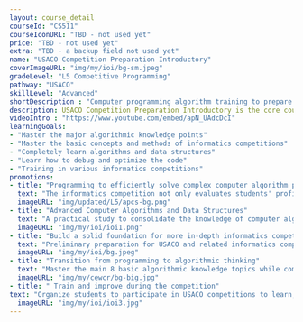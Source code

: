 ```yaml
---
layout: course_detail
courseId: "CS511"
courseIconURL: "TBD - not used yet"
price: "TBD - not used yet"
extra: "TBD - a backup field not used yet"
name: "USACO Competition Preparation Introductory"
coverImageURL: "img/my/ioi/bg-sm.jpeg"
gradeLevel: "L5 Competitive Programming"
pathway: "USACO"
skillLevel: "Advanced"
shortDescription : "Computer programming algorithm training to prepare for the USA Computing Olympiad"
description: USACO Competition Preparation Introductory is the core course at the L5 level. It begins the introductory preparation for USACO and other related informatics competitions. The main goal of this course is to transition students from programming to algorithmic thinking. The course mainly contains 8 basic algorithmic knowledge topics, while the course is accompanied by the completion of the USACO 1 50-question list, allowing students to exercise and build a solid foundation for more in-depth informatics competitions."
videoIntro : "https://www.youtube.com/embed/apN_UAdcDcI"
learningGoals:
- "Master the major algorithmic knowledge points"
- "Master the basic concepts and methods of informatics competitions"
- "Completely learn algorithms and data structures"
- "Learn how to debug and optimize the code"
- "Training in various informatics competitions"
promotions:
- title: "Programming to efficiently solve complex computer algorithm problems"
  text: "The informatics competition not only evaluates students' proficiency in programming languages, but also requires students to be able to design and implement solutions to complex computer algorithm problems in a timely manner."
  imageURL: "img/updated/L5/apcs-bg.png"
- title: "Advanced Computer Algorithms and Data Structures"
  text: "A practical study to consolidate the knowledge of computer algorithms and data structures, and to complete the University's core computer science curriculum in middle/high school."
  imageURL: "img/my/ioi/ioi1.png"
- title: "Build a solid foundation for more in-depth informatics competitions"
  text: "Preliminary preparation for USACO and related informatics competitions, build a solid foundation."
  imageURL: "img/my/ioi/bg.jpeg"
- title: "Transition from programming to algorithmic thinking"
  text: "Master the main 8 basic algorithmic knowledge topics while completing USACO 1's 50-question list."
  imageURL: "img/my/cewcr/bg-big.jpg"
- title: " Train and improve during the competition"
text: "Organize students to participate in USACO competitions to learn, summarize and improve themselves through each competition."
  imageURL: "img/my/ioi/ioi3.jpg"
---
```

